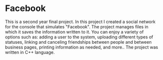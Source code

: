 # Facebook
This is a second year final project.
In this project I created a social network for the console that simulates "Facebook".
The project manages files in which it saves the information written to it.
You can enjoy a variety of options such as: adding a user to the system, uploading different types of statuses,
linking and canceling friendships between people and between business pages, printing information as needed, and more..
The project was written in C++ language.
